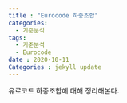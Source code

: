 ```yaml
---
title : "Eurocode 하중조합"
categories:
  - 기준분석
tags:
  - 기준분석
  - Eurocode
date : 2020-10-11
Categories : jekyll update
---
```


유로코드 하중조합에 대해 정리해본다.

